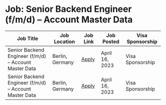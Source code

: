# Job: Senior Backend Engineer (f/m/d) – Account Master Data

| Job Title | Job Location | Job Link | Job Posted | Visa Sponsorship |
| --- | --- | --- | --- | --- |
| Senior Backend Engineer (f/m/d) – Account Master Data | Berlin, Germany | [Apply](https://careers.forto.com/jobs/fortogmbh/senior-backend-engineer-f-m-d-account-master-data/) | April 16, 2023 | Visa Sponsorship |
| Senior Backend Engineer (f/m/d) – Account Master Data | Berlin, Germany | [Apply](https://careers.forto.com/jobs/fortogmbh/senior-backend-engineer-f-m-d-account-master-data/) | April 16, 2023 | Visa Sponsorship |
